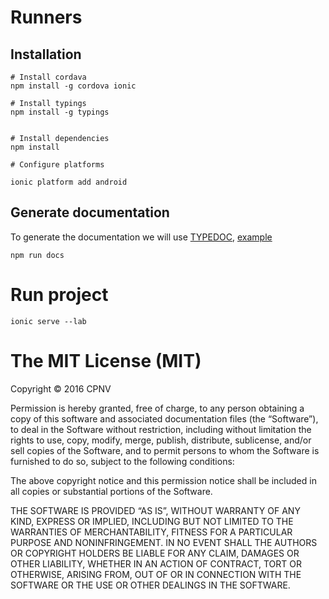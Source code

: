 # Runners

## Installation

```
# Install cordava 
npm install -g cordova ionic

# Install typings
npm install -g typings


# Install dependencies
npm install

# Configure platforms

ionic platform add android
```

## Generate documentation

To generate the documentation we will use [TYPEDOC](http://typedoc.org/), [example](http://xperiments.in/TSDoc/docs/index.html)

```
npm run docs
```

# Run project

```
ionic serve --lab
```


The MIT License (MIT)
=====================

Copyright © 2016 CPNV

Permission is hereby granted, free of charge, to any person
obtaining a copy of this software and associated documentation
files (the “Software”), to deal in the Software without
restriction, including without limitation the rights to use,
copy, modify, merge, publish, distribute, sublicense, and/or sell
copies of the Software, and to permit persons to whom the
Software is furnished to do so, subject to the following
conditions:

The above copyright notice and this permission notice shall be
included in all copies or substantial portions of the Software.

THE SOFTWARE IS PROVIDED “AS IS”, WITHOUT WARRANTY OF ANY KIND,
EXPRESS OR IMPLIED, INCLUDING BUT NOT LIMITED TO THE WARRANTIES
OF MERCHANTABILITY, FITNESS FOR A PARTICULAR PURPOSE AND
NONINFRINGEMENT. IN NO EVENT SHALL THE AUTHORS OR COPYRIGHT
HOLDERS BE LIABLE FOR ANY CLAIM, DAMAGES OR OTHER LIABILITY,
WHETHER IN AN ACTION OF CONTRACT, TORT OR OTHERWISE, ARISING
FROM, OUT OF OR IN CONNECTION WITH THE SOFTWARE OR THE USE OR
OTHER DEALINGS IN THE SOFTWARE.

